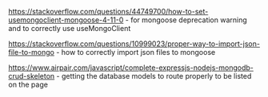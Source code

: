 https://stackoverflow.com/questions/44749700/how-to-set-usemongoclient-mongoose-4-11-0 - for mongoose deprecation warning and to correctly use useMongoClient

https://stackoverflow.com/questions/10999023/proper-way-to-import-json-file-to-mongo - how to correctly import json files to mongoose

https://www.airpair.com/javascript/complete-expressjs-nodejs-mongodb-crud-skeleton - getting the database models to route properly to be listed on the page

